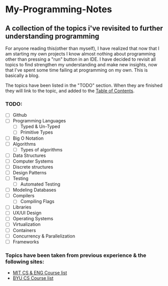 # My-Programming-Notes
## A collection of the topics i've revisited to further understanding programming

For anyone reading this(other than myself), I have realized that now that I am starting my own projects I know almost nothing about programming other than pressing a "run" button in an IDE. I have decided to revisit all topics to find strengthen my understanding and make new insights, now that I've spent some time failing at programming on my own. This is basically a blog.

The topics have been listed in the "TODO" section. When they are finished they will link to the topic, and added to the [Table of Contents](Table-Of-Contents.md).

### TODO:
- [ ] Github
- [ ] Programming Languages
  - [ ] Typed & Un-Typed
  - [ ] Primitive Types
- [ ] Big O Notation
- [ ] Algorithms
  - [ ] Types of algorithms
- [ ] Data Structures
- [ ] Computer Systems
- [ ] Discrete structures
- [ ] Design Patterns
- [ ] Testing
  - [ ] Automated Testing
- [ ] Modeling Databases
- [ ] Compilers
  - [ ] Compiling Flags
- [ ] Libraries
- [ ] UX/UI Design
- [ ] Operating Systems
- [ ] Virtualization
- [ ] Containers
- [ ] Concurrency & Parallelization
- [ ] Frameworks

### Topics have been taken from previous experience & the following sites:
- [MIT CS & ENG Course list](http://catalog.mit.edu/degree-charts/computer-science-engineering-course-6-3/)
- [BYU CS Course list](https://catalog.byu.edu/physical-and-mathematical-sciences/computer-science/computer-science-bs)
